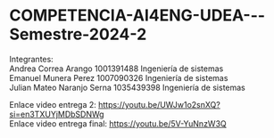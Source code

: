 # COMPETENCIA-AI4ENG-UDEA---Semestre-2024-2

Integrantes:  
Andrea Correa Arango  1001391488  Ingeniería de sistemas <br>
Emanuel Munera Perez  1007090326  Ingeniería de sistemas <br>
Julian Mateo Naranjo Serna  1035439398  Ingeniería de sistemas

Enlace video entrega 2: https://youtu.be/UWJw1o2snXQ?si=en3TXUYjMDbSDNWg  <br>
Enlace video entrega final: https://youtu.be/5V-YuNnzW3Q 

